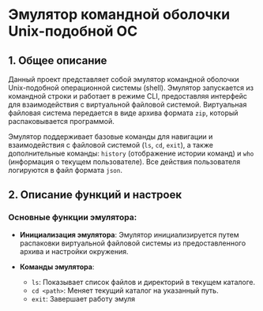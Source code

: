 # Эмулятор командной оболочки Unix-подобной ОС

## 1. Общее описание

Данный проект представляет собой эмулятор командной оболочки Unix-подобной операционной системы (shell). Эмулятор запускается из командной строки и работает в режиме CLI, предоставляя интерфейс для взаимодействия с виртуальной файловой системой. Виртуальная файловая система передается в виде архива формата `zip`, который распаковывается программой. 

Эмулятор поддерживает базовые команды для навигации и взаимодействия с файловой системой (`ls`, `cd`, `exit`), а также дополнительные команды: `history` (отображение истории команд) и `who` (информация о текущем пользователе). Все действия пользователя логируются в файл формата `json`.

## 2. Описание функций и настроек

### Основные функции эмулятора:

- **Инициализация эмулятора**:
  Эмулятор инициализируется путем распаковки виртуальной файловой системы из предоставленного архива и настройки окружения.

- **Команды эмулятора**:
  
  - `ls`: Показывает список файлов и директорий в текущем каталоге.
  - `cd <path>`: Меняет текущий каталог на указанный путь.
  - `exit`: Завершает работу эмуля
